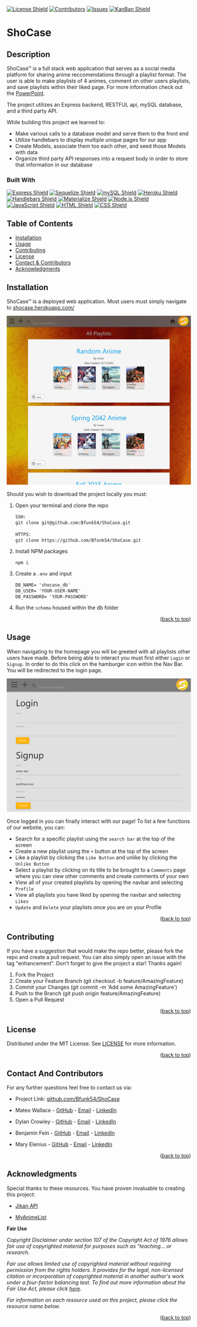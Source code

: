 <p id="readme-top"></p>

[![License Shield](https://img.shields.io/github/license/Bfunk54/ShoCase.svg?style=for-the-badge)](./LICENSE) [![Contributors](https://img.shields.io/github/contributors/Bfunk54/ShoCase.svg?style=for-the-badge)](https://github.com/Bfunk54/ShoCase/graphs/contributors) [![Issues](https://img.shields.io/github/issues/Bfunk54/ShoCase.svg?style=for-the-badge)](https://github.com/Bfunk54/ShoCase/issues) [![KanBan Shield](https://img.shields.io/badge/Kanban_Board-555555?style=for-the-badge)](https://github.com/users/Bfunk54/projects/1/views/1)

# ShoCase

## Description

ShoCase™ is a full stack web application that serves as a social media platform for sharing anime reccomendations through a playlist format. The user is able to make playlists of 4 animes, comment on other users playlists, and save playlists within their liked page. For more information check out the [PowerPoint](https://docs.google.com/presentation/d/1Us7_Q01uOFhasWDNHokqUsz2VRzwK0pvtdRSPxGRj1I/edit#slide=id.g29f43f0a72_0_24).

The project utilizes an Express backend, RESTFUL api, mySQL database, and a third party API.

While building this project we learned to:
- Make various calls to a database model and serve them to the front end
- Utilize handlebars to display multiple unique pages for our app
- Create Models, associate them too each other, and seed those Models with data
- Organize third party API responses into a request body in order to store that information in our database

### Built With

[![Express Shield](https://img.shields.io/badge/Express-000000?&style=for-the-badge&logo=express&logoColor=white)](http://expressjs.com/) [![Sequelize Shield](https://img.shields.io/badge/Sequelize-52B0E7?&style=for-the-badge&logo=sequelize&logoColor=white)](https://sequelize.org/) [![mySQL Shield](https://img.shields.io/badge/mySQL-4479A1?&style=for-the-badge&logo=mysql&logoColor=white)](https://www.mysql.com/) [![Heroku Shield](https://img.shields.io/badge/Heroku-430098?&style=for-the-badge&logo=heroku&logoColor=white)](https://www.heroku.com/what) [![Handlebars Shield](https://img.shields.io/badge/Handlebars-E34F26?&style=for-the-badge&logo=handlebars.js&logoColor=white)](https://handlebarsjs.com/) [![Materialize Shield](https://img.shields.io/badge/Materialize_CSS-eb7374?&style=for-the-badge&logo=matomo&logoColor=white)](https://materializecss.com/) [![Node.js Shield](https://img.shields.io/badge/Node.js-339933?&style=for-the-badge&logo=node.js&logoColor=white)](https://nodejs.org/en/) [![JavaScript Shield](https://img.shields.io/badge/JavaScript-F7DF1E?&style=for-the-badge&logo=javascript&logoColor=272727)](https://developer.mozilla.org/en-US/docs/Web/JavaScript) [![HTML Shield](https://img.shields.io/badge/HTML5-E34F26?&style=for-the-badge&logo=html5&logoColor=white)](https://developer.mozilla.org/en-US/docs/Glossary/HTML5) [![CSS Shield](https://img.shields.io/badge/CSS-1572B6?&style=for-the-badge&logo=css3&logoColor=white)](https://developer.mozilla.org/en-US/docs/Web/CSS)

## Table of Contents
- [Installation](#installation)
- [Usage](#usage)
- [Contributing](#contributing)
- [License](#license)
- [Contact & Contributors](#contact-and-contributors)
- [Acknowledgments](#acknowledgments)

## Installation

ShoCase™ is a deployed web application. Most users must simply navigate to [shocase.herokuapp.com/](https://shocase.herokuapp.com/)

![example deployed site](./public/images/shocase.png)

Should you wish to download the project locally you must:

1. Open your terminal and clone the repo
    ```
    SSH:
    git clone git@github.com:Bfunk54/ShoCase.git

    HTTPS:
    git clone https://github.com/Bfunk54/ShoCase.git
    ```
2. Install NPM packages
    ```
    npm i
    ```
3. Create a `.env` and input
    ```
    DB_NAME= 'shocase_db'
    DB_USER= 'YOUR-USER-NAME'
    DB_PASSWORD= 'YOUR-PASSWORD'
    ```
4. Run the `schema` housed within the db folder

<p align="right">(<a href="#readme-top">back to top</a>)</p>

## Usage

When navigating to the homepage you will be greeted with all playlists other users have made. Before being able to interact you must first either `Login` or `Signup`. In order to do this click on the hamburger icon within the Nav Bar. You will be redirected to the login page.

![example login page](./public/images/website_login.png)

Once logged in you can finally interact with our page! To list a few functions of our webstie, you can:

- Search for a specific playlist using the `search bar` at the top of the screen
- Create a new playlist using the `+` button at the top of the screen
- Like a playlist by clicking the `Like Button` and unlike by clicking the `Unlike Button`
- Select a playlist by clicking on its title to be brought to a `Comments` page where you can view other comments and create comments of your own
- View all of your created playlists by opening the navbar and selecting `Profile`
- View all playlists you have liked by opening the navbar and selecting `Likes`
- `Update` and `Delete` your playlists once you are on your Profile

<p align="right">(<a href="#readme-top">back to top</a>)</p>

## Contributing

If you have a suggestion that would make the repo better, please fork the repo and create a pull request. You can also simply open an issue with the tag "enhancement". Don't forget to give the project a star! Thanks again!

1. Fork the Project
2. Create your Feature Branch (git checkout -b feature/AmazingFeature)
3. Commit your Changes (git commit -m 'Add some AmazingFeature')
4. Push to the Branch (git push origin feature/AmazingFeature)
5. Open a Pull Request

<p align="right">(<a href="#readme-top">back to top</a>)</p>

## License

Distributed under the MIT License. See [LICENSE](./LICENSE) for more information.

<p align="right">(<a href="#readme-top">back to top</a>)</p>

## Contact And Contributors

For any further questions feel free to contact us via:

- Project Link: [github.com/Bfunk54/ShoCase](https://github.com/Bfunk54/ShoCase)

- Mateo Wallace - [GitHub](https://github.com/Mateo-Wallace) - [Email](mailto:mateo.t.wallace@gmail.com) - [LinkedIn](https://www.linkedin.com/in/mateo-wallace-57931b254/)

- Dylan Crowley - [GitHub](https://github.com/dcrowdev) - [Email](mailto:dcrowdev1025@gmail.com) - [LinkedIn](https://www.linkedin.com/in/dylan-crowley-3974b8252/)

- Benjamin Fein - [GitHub](https://github.com/Bfunk54) - [Email](mailto:#) - [LinkedIn](https://www.linkedin.com/in/benjamin-fein-5a73b2242/)

- Mary Elenius - [GitHub](https://github.com/404pandas) - [Email](mailto:#) - [LinkedIn](https://www.linkedin.com/in/mary-elenius-256212151/)

<p align="right">(<a href="#readme-top">back to top</a>)</p>

## Acknowledgments

Special thanks to these resources. You have proven invaluable to creating this project:

- [Jikan API](https://jikan.moe/)

- [MyAnimeList](https://myanimelist.net/)

**Fair Use**

_Copyright Disclaimer under section 107 of the Copyright Act of 1976 allows fair use of copyrighted material for purposes such as "teaching... or research._

_Fair use allows limited use of copyrighted material without requiring permission from the rights holders. It provides for the legal, non-licensed citation or incorporation of copyrighted material in another author's work under a four-factor balancing test. To find out more information about the Fair Use Act, please click [here](https://www.copyright.gov/title17/92chap1.html#107)._

_For information on each resource used on this project, please click the resource name below._

<p align="right">(<a href="#readme-top">back to top</a>)</p>
